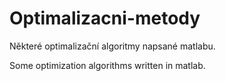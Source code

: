 # Optimalizacni-metody

Některé optimalizační algoritmy napsané matlabu.

Some optimization algorithms written in matlab.
